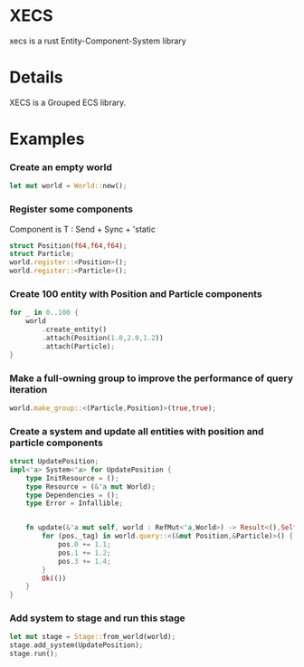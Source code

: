 # XECS
xecs is a rust Entity-Component-System library
# Details
XECS is a Grouped ECS library.
# Examples
### Create an empty world
```rust
let mut world = World::new();
```
### Register some components
Component is T : Send + Sync + 'static
```rust
struct Position(f64,f64,f64);
struct Particle;
world.register::<Position>();
world.register::<Particle>();
```
### Create 100 entity with Position and Particle components
```rust
for _ in 0..100 {
    world
        .create_entity()
        .attach(Position(1.0,2.0,1.2))
        .attach(Particle);
}

```
### Make a full-owning group to improve the performance of query iteration
```rust
world.make_group::<(Particle,Position)>(true,true);
```
### Create a system and update all entities with position and particle components
```rust
struct UpdatePosition;
impl<'a> System<'a> for UpdatePosition {
    type InitResource = ();
    type Resource = (&'a mut World);
    type Dependencies = ();
    type Error = Infallible;


    fn update(&'a mut self, world : RefMut<'a,World>) -> Result<(),Self::Error> {
        for (pos,_tag) in world.query::<(&mut Position,&Particle)>() {
            pos.0 += 1.1;
            pos.1 += 1.2;
            pos.3 += 1.4;
        }
        Ok(())
    }
}
```
### Add system to stage and run this stage
```rust
let mut stage = Stage::from_world(world);
stage.add_system(UpdatePosition);
stage.run();
```

